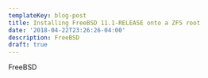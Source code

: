 ```yaml
---
templateKey: blog-post
title: Installing FreeBSD 11.1-RELEASE onto a ZFS root
date: '2018-04-22T23:26:26-04:00'
description: FreeBSD
draft: true
---
```

FreeBSD
